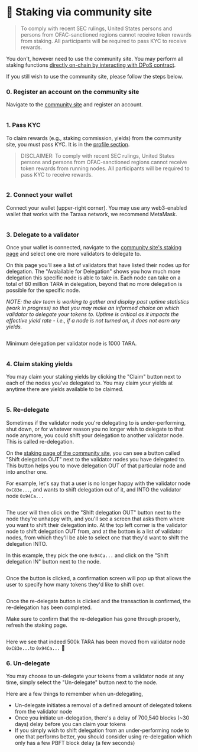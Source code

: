 # 🚩 Staking via community site

> To comply with recent SEC rulings, United States persons and persons from OFAC-sanctioned regions cannot receive token rewards from staking. All participants will be required to pass KYC to receive rewards.

You don't, however need to use the community site. You may perform all staking functions [directly on-chain by interacting with DPoS contract](staking-directly-on-chain.md).&#x20;

If you still wish to use the community site, please follow the steps below.&#x20;



### 0.  Register an account on the community site&#x20;

Navigate to the [community site](http://community.taraxa.io/) and register an account.&#x20;

<figure><img src="../.gitbook/assets/1. register.png" alt=""><figcaption></figcaption></figure>

### 1.  Pass KYC

To claim rewards (e.g., staking commission, yields) from the community site, you must pass KYC. It is in the [profile section](https://community.taraxa.io/profile).&#x20;

> DISCLAIMER: To comply with recent SEC rulings, United States persons and persons from OFAC-sanctioned regions cannot receive token rewards from running nodes. All participants will be required to pass KYC to receive rewards.

<figure><img src="../.gitbook/assets/2. kyc.png" alt=""><figcaption></figcaption></figure>

### 2.  Connect your wallet

Connect your wallet (upper-right corner). You may use any web3-enabled wallet that works with the Taraxa network, we recommend MetaMask.&#x20;

<figure><img src="../.gitbook/assets/9. profile (connect wallet).png" alt=""><figcaption></figcaption></figure>

### 3.  Delegate to a validator

Once your wallet is connected, navigate to the [community site's staking page](https://community.taraxa.io/staking) and select one ore more validators to delegate to.&#x20;

On this page you'll see a list of validators that have listed their nodes up for delegation. The "Avalailable for Delegation" shows you how much more delegation this specific node is able to take in. Each node can take on a total of 80 million TARA in delegation, beyond that no more delegation is possible for the specific node.&#x20;

_NOTE: the dev team is working to gather and display past uptime statistics (work in progress) so that you may make an informed choice on which validator to delegate your tokens to. Uptime is critical as it impacts the effective yield rate - i.e., if a node is not turned on, it does not earn any yields._&#x20;

<figure><img src="../.gitbook/assets/4. delegate to a node.png" alt=""><figcaption></figcaption></figure>

Minimum delegation per validator node is 1000 TARA.&#x20;

<figure><img src="../.gitbook/assets/5. delegation screen.png" alt=""><figcaption></figcaption></figure>

### 4.  Claim staking yields&#x20;

You may claim your staking yields by clicking the "Claim" button next to each of the nodes you've delegated to. You may claim your yields at anytime there are yields available to be claimed.&#x20;

<figure><img src="../.gitbook/assets/6. claim yields - staker.png" alt=""><figcaption></figcaption></figure>

### 5.  Re-delegate

Sometimes if the validator node you're delegating to is under-performing, shut down, or for whatever reason you no longer wish to delegate to that node anymore, you could shift your delegation to another validator node. This is called re-delegation.&#x20;

On the [staking page of the community site](https://community.taraxa.io/staking), you can see a button called "Shift delegation OUT" next to the validator nodes you have delegated to. This button helps you to move delegation OUT of that particular node and into another one.&#x20;

For example, let's say that a user is no longer happy with the validator node `0xC83e...`, and wants to shift delegation out of it, and INTO the validator node `0x94Ca...`&#x20;

<figure><img src="../.gitbook/assets/image (30).png" alt=""><figcaption></figcaption></figure>

The user will then click on the "Shift delegation OUT" button next to the node they're unhappy with, and you'll see a screen that asks them where you want to shift their delegation into. At the top left corner is the validator node to shift delegation OUT from, and at the bottom is a list of validator nodes, from which they'll be able to select one that they'd want to shift the delegation INTO.&#x20;

In this example, they pick the one `0x94Ca...` and click on the "Shift delegation IN" button next to the node.&#x20;

<figure><img src="../.gitbook/assets/image (19).png" alt=""><figcaption></figcaption></figure>



Once the button is clicked, a confirmation screen will pop up that allows the user to specify how many tokens they'd like to shift over.&#x20;

<figure><img src="../.gitbook/assets/image (5) (2) (1).png" alt=""><figcaption></figcaption></figure>

Once the re-delegate button is clicked and the transaction is confirmed, the re-delegation has been completed.&#x20;

Make sure to confirm that the re-delegation has gone through properly, refresh the staking page.&#x20;

<figure><img src="../.gitbook/assets/image (20).png" alt=""><figcaption></figcaption></figure>

Here we see that indeed 500k TARA has been moved from validator node `0xC83e...`to `0x94Ca...` :tada:



### 6.  Un-delegate

You may choose to un-delegate your tokens from a validator node at any time, simply select the "Un-delegate" button next to the node.&#x20;

Here are a few things to remember when un-delegating,&#x20;

* Un-delegate initiates a removal of a defined amount of delegated tokens from the validator node
* Once you initiate un-delegation, there's a delay of 700,540 blocks (\~30 days) delay before you can claim your tokens
* If you simply wish to shift delegation from an under-performing node to one that performs better, you should consider using re-delegation which only has a few PBFT block delay (a few seconds)



<figure><img src="../.gitbook/assets/7. undelegate.png" alt=""><figcaption></figcaption></figure>

###


